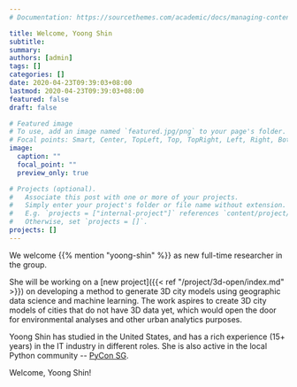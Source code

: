 ```yaml
---
# Documentation: https://sourcethemes.com/academic/docs/managing-content/

title: Welcome, Yoong Shin
subtitle: 
summary: 
authors: [admin]
tags: []
categories: []
date: 2020-04-23T09:39:03+08:00
lastmod: 2020-04-23T09:39:03+08:00
featured: false
draft: false

# Featured image
# To use, add an image named `featured.jpg/png` to your page's folder.
# Focal points: Smart, Center, TopLeft, Top, TopRight, Left, Right, BottomLeft, Bottom, BottomRight.
image:
  caption: ""
  focal_point: ""
  preview_only: true

# Projects (optional).
#   Associate this post with one or more of your projects.
#   Simply enter your project's folder or file name without extension.
#   E.g. `projects = ["internal-project"]` references `content/project/deep-learning/index.md`.
#   Otherwise, set `projects = []`.
projects: []
---
```



We welcome {{% mention "yoong-shin" %}} as new full-time researcher in the group.

She will be working on a [new project]({{< ref "/project/3d-open/index.md" >}}) on developing a method to generate 3D city models using geographic data science and machine learning.
The work aspires to create 3D city models of cities that do not have 3D data yet, which would open the door for environmental analyses and other urban analytics purposes.

Yoong Shin has studied in the United States, and has a rich experience (15+ years) in the IT industry in different roles.
She is also active in the local Python community -- [PyCon SG](https://pycon.sg).

Welcome, Yoong Shin!


